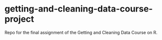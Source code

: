 # getting-and-cleaning-data-course-project
Repo for the final assignment of the Getting and Cleaning Data Course on R. 
